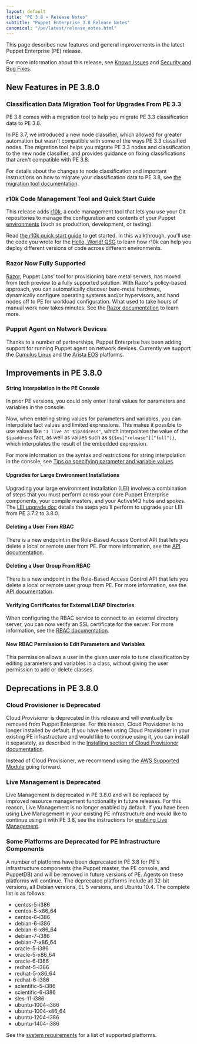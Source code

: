```yaml
---
layout: default
title: "PE 3.8 » Release Notes"
subtitle: "Puppet Enterprise 3.8 Release Notes"
canonical: "/pe/latest/release_notes.html"
---
```


[environments]: /puppet/3.8/reference/environments.html

This page describes new features and general improvements in the latest Puppet Enterprise (PE) release.

For more information about this release, see [Known Issues](./release_notes_known_issues.html) and [Security and Bug Fixes](./release_notes_security.html).

## New Features in PE 3.8.0

### Classification Data Migration Tool for Upgrades From PE 3.3

PE 3.8 comes with a migration tool to help you migrate PE 3.3 classification data to PE 3.8.

In PE 3.7, we introduced a new node classifier, which allowed for greater automation but wasn't compatible with some of the ways PE 3.3 classified nodes. The migration tool helps you migrate PE 3.3 nodes and classification to the new node classifier, and provides guidance on fixing classifications that aren't compatible with PE 3.8.

For details about the changes to node classification and important instructions on how to migrate your classification data to PE 3.8, see [the migration tool documentation](./install_upgrade_migration_tool.html).

### r10k Code Management Tool and Quick Start Guide

This release adds [r10k](./r10k.html), a code management tool that lets you use your Git repositories to manage the configuration and contents of your Puppet [environments][] (such as production, development, or testing).

Read [the r10k quick start guide](./quick_start_r10k.html) to get started. In this walkthrough, you'll use the code you wrote for the [Hello, World! QSG](./quick_start_helloworld.html) to learn how r10k can help you deploy different versions of code across different environments.

### Razor Now Fully Supported

[razor]: ./razor_intro.html

[Razor][], Puppet Labs’ tool for provisioning bare metal servers, has moved from tech preview to a fully supported solution. With Razor's policy-based approach, you can automatically discover bare-metal hardware, dynamically configure operating systems and/or hypervisors, and hand nodes off to PE for workload configuration. What used to take hours of manual work now takes minutes. See the [Razor documentation][razor] to learn more.

### Puppet Agent on Network Devices

Thanks to a number of partnerships, Puppet Enterprise has been adding support for running Puppet agent on network devices. Currently we support the [Cumulus Linux](./install_cumulus.html) and the [Arista EOS](./install_eos.html) platforms.

## Improvements in PE 3.8.0

#### String Interpolation in the PE Console

In prior PE versions, you could only enter literal values for parameters and variables in the console.

Now, when entering string values for parameters and variables, you can interpolate fact values and limited expressions. This makes it possible to use values like `"I live at $ipaddress"`, which interpolates the value of the `$ipaddress` fact, as well as values such as `${$os["release"]["full"]}`, which interpolates the result of the embedded expression.

For more information on the syntax and restrictions for string interpolation in the console, see [Tips on specifying parameter and variable values](./console_classes_groups.html#setting-class-parameters).

#### Upgrades for Large Environment Installations

Upgrading your large environment installation (LEI) involves a combination of steps that you must perform across your core Puppet Enterprise components, your compile masters, and your ActiveMQ hubs and spokes. The [LEI upgrade doc](./install_lei_upgrade.html) details the steps you’ll perform to upgrade your LEI from PE 3.7.2 to 3.8.0.

#### Deleting a User From RBAC

There is a new endpoint in the Role-Based Access Control API that lets you delete a local or remote user from PE. For more information, see the [API documentation](./rbac_users.html#delete-userssid).

#### Deleting a User Group From RBAC

There is a new endpoint in the Role-Based Access Control API that lets you delete a local or remote user group from PE. For more information, see the [API documentation](./rbac_usergroups.html#delete-groupssid).

#### Verifying Certificates for External LDAP Directories

When configuring the RBAC service to connect to an external directory server, you can now verify an SSL certificate for the server. For more information, see the [RBAC documentation](./rbac_ldap.html#verify-directory-server-certificates).

#### New RBAC Permission to Edit Parameters and Variables

This permission allows a user in the given user role to tune classification by editing parameters and variables in a class, without giving the user permission to add or delete classes.

## Deprecations in PE 3.8.0

### Cloud Provisioner is Deprecated

Cloud Provisioner is deprecated in this release and will eventually be removed from Puppet Enterprise. For this reason, Cloud Provisioner is no longer installed by default. If you have been using Cloud Provisioner in your existing PE infrastructure and would like to continue using it, you can install it separately, as described in the [Installing section of Cloud Provisioner documentation](./cloudprovisioner_configuring.html#installing).

Instead of Cloud Provisioner, we recommend using the [AWS Supported Module](https://forge.puppetlabs.com/puppetlabs/aws) going forward.

### Live Management is Deprecated

Live Management is deprecated in PE 3.8.0 and will be replaced by improved resource management functionality in future releases. For this reason, Live Management is no longer enabled by default. If you have been using Live Management in your existing PE infrastructure and would like to continue using it with PE 3.8, see the instructions for [enabling Live Management](./console_navigating_live_mgmt.html#disablingenabling-live-management).

### Some Platforms are Deprecated for PE Infrastructure Components

A number of platforms have been deprecated in PE 3.8 for PE's infrastructure components (the Puppet master, the PE console, and PuppetDB) and will be removed in future versions of PE. Agents on these platforms will continue. The deprecated platforms include all 32-bit versions, all Debian versions, EL 5 versions, and Ubuntu 10.4. The complete list is as follows:

*	centos-5-i386
*   centos-5-x86_64
* 	centos-6-i386
* 	debian-6-i386
* 	debian-6-x86_64
* 	debian-7-i386
* 	debian-7-x86_64
* 	oracle-5-i386
* 	oracle-5-x86_64
*  	oracle-6-i386
*  	redhat-5-i386
*  	redhat-5-x86_64
*  	redhat-6-i386
*  	scientific-5-i386
*  	scientific-6-i386
*  	sles-11-i386
*  	ubuntu-1004-i386
*  	ubuntu-1004-x86_64
*  	ubuntu-1204-i386
*  	ubuntu-1404-i386


See the [system requirements](./install_system_requirements.html) for a list of supported platforms.
